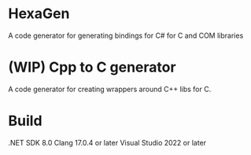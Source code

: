# HexaGen

A code generator for generating bindings for C# for C and COM libraries

# (WIP) Cpp to C generator

A code generator for creating wrappers around C++ libs for C.

# Build
.NET SDK 8.0
Clang 17.0.4 or later
Visual Studio 2022 or later

